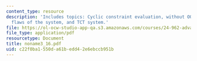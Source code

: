 ```yaml
---
content_type: resource
description: 'Includes topics: Cyclic constraint evaluation, without OO constraints,
  flaws of the system, and TCT system.'
file: https://ol-ocw-studio-app-qa.s3.amazonaws.com/courses/24-962-advanced-phonology-spring-2005/c22f0ba1550da61bedd42e6ebccb951b_noname3_16.pdf
file_type: application/pdf
resourcetype: Document
title: noname3_16.pdf
uid: c22f0ba1-550d-a61b-edd4-2e6ebccb951b
---
```

